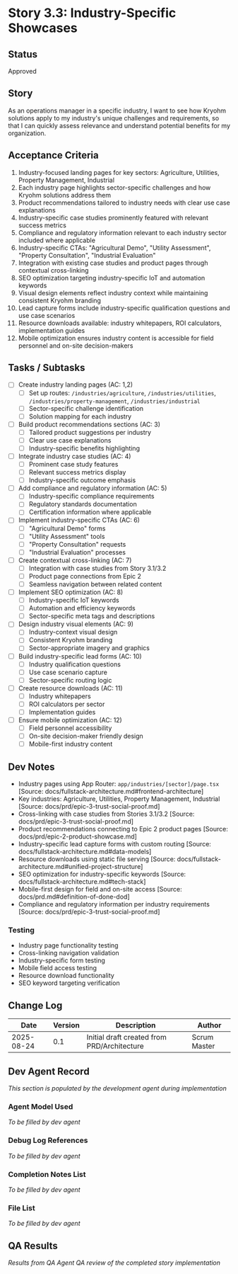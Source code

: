 # Story 3.3: Industry-Specific Showcases

## Status
Approved

## Story
As an operations manager in a specific industry,
I want to see how Kryohm solutions apply to my industry's unique challenges and requirements,
so that I can quickly assess relevance and understand potential benefits for my organization.

## Acceptance Criteria
1. Industry-focused landing pages for key sectors: Agriculture, Utilities, Property Management, Industrial
2. Each industry page highlights sector-specific challenges and how Kryohm solutions address them
3. Product recommendations tailored to industry needs with clear use case explanations
4. Industry-specific case studies prominently featured with relevant success metrics
5. Compliance and regulatory information relevant to each industry sector included where applicable
6. Industry-specific CTAs: "Agricultural Demo", "Utility Assessment", "Property Consultation", "Industrial Evaluation"
7. Integration with existing case studies and product pages through contextual cross-linking
8. SEO optimization targeting industry-specific IoT and automation keywords
9. Visual design elements reflect industry context while maintaining consistent Kryohm branding
10. Lead capture forms include industry-specific qualification questions and use case scenarios
11. Resource downloads available: industry whitepapers, ROI calculators, implementation guides
12. Mobile optimization ensures industry content is accessible for field personnel and on-site decision-makers

## Tasks / Subtasks
- [ ] Create industry landing pages (AC: 1,2)
  - [ ] Set up routes: `/industries/agriculture`, `/industries/utilities`, `/industries/property-management`, `/industries/industrial`
  - [ ] Sector-specific challenge identification
  - [ ] Solution mapping for each industry
- [ ] Build product recommendations sections (AC: 3)
  - [ ] Tailored product suggestions per industry
  - [ ] Clear use case explanations
  - [ ] Industry-specific benefits highlighting
- [ ] Integrate industry case studies (AC: 4)
  - [ ] Prominent case study features
  - [ ] Relevant success metrics display
  - [ ] Industry-specific outcome emphasis
- [ ] Add compliance and regulatory information (AC: 5)
  - [ ] Industry-specific compliance requirements
  - [ ] Regulatory standards documentation
  - [ ] Certification information where applicable
- [ ] Implement industry-specific CTAs (AC: 6)
  - [ ] "Agricultural Demo" forms
  - [ ] "Utility Assessment" tools
  - [ ] "Property Consultation" requests
  - [ ] "Industrial Evaluation" processes
- [ ] Create contextual cross-linking (AC: 7)
  - [ ] Integration with case studies from Story 3.1/3.2
  - [ ] Product page connections from Epic 2
  - [ ] Seamless navigation between related content
- [ ] Implement SEO optimization (AC: 8)
  - [ ] Industry-specific IoT keywords
  - [ ] Automation and efficiency keywords
  - [ ] Sector-specific meta tags and descriptions
- [ ] Design industry visual elements (AC: 9)
  - [ ] Industry-context visual design
  - [ ] Consistent Kryohm branding
  - [ ] Sector-appropriate imagery and graphics
- [ ] Build industry-specific lead forms (AC: 10)
  - [ ] Industry qualification questions
  - [ ] Use case scenario capture
  - [ ] Sector-specific routing logic
- [ ] Create resource downloads (AC: 11)
  - [ ] Industry whitepapers
  - [ ] ROI calculators per sector
  - [ ] Implementation guides
- [ ] Ensure mobile optimization (AC: 12)
  - [ ] Field personnel accessibility
  - [ ] On-site decision-maker friendly design
  - [ ] Mobile-first industry content

## Dev Notes
- Industry pages using App Router: `app/industries/[sector]/page.tsx` [Source: docs/fullstack-architecture.md#frontend-architecture]
- Key industries: Agriculture, Utilities, Property Management, Industrial [Source: docs/prd/epic-3-trust-social-proof.md]
- Cross-linking with case studies from Stories 3.1/3.2 [Source: docs/prd/epic-3-trust-social-proof.md]
- Product recommendations connecting to Epic 2 product pages [Source: docs/prd/epic-2-product-showcase.md]
- Industry-specific lead capture forms with custom routing [Source: docs/fullstack-architecture.md#data-models]
- Resource downloads using static file serving [Source: docs/fullstack-architecture.md#unified-project-structure]
- SEO optimization for industry-specific keywords [Source: docs/fullstack-architecture.md#tech-stack]
- Mobile-first design for field and on-site access [Source: docs/prd.md#definition-of-done-dod]
- Compliance and regulatory information per industry requirements [Source: docs/prd/epic-3-trust-social-proof.md]

### Testing
- Industry page functionality testing
- Cross-linking navigation validation
- Industry-specific form testing
- Mobile field access testing
- Resource download functionality
- SEO keyword targeting verification

## Change Log
| Date | Version | Description | Author |
|------|---------|-------------|--------|
| 2025-08-24 | 0.1 | Initial draft created from PRD/Architecture | Scrum Master |

## Dev Agent Record
*This section is populated by the development agent during implementation*

### Agent Model Used
*To be filled by dev agent*

### Debug Log References
*To be filled by dev agent*

### Completion Notes List
*To be filled by dev agent*

### File List
*To be filled by dev agent*

## QA Results
*Results from QA Agent QA review of the completed story implementation*
